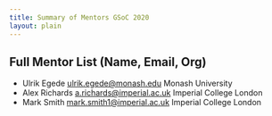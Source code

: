 ```yaml
---
title: Summary of Mentors GSoC 2020
layout: plain
---
```


## Full Mentor List (Name, Email, Org)

* Ulrik Egede [ulrik.egede@monash.edu](mailto:ulrik.egede@monash.edu) Monash University
* Alex Richards [a.richards@imperial.ac.uk](mailto:a.richards@imperial.ac.uk) Imperial College London
* Mark Smith [mark.smith1@imperial.ac.uk](mailto:mark.smith1@imperial.ac.uk) Imperial College London

